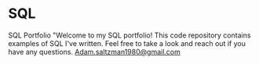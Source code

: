 # SQL
SQL Portfolio
"Welcome to my SQL portfolio! This code repository contains examples of SQL I've written. Feel free to take a look and reach out if you have any questions.  Adam.saltzman1980@gmail.com

